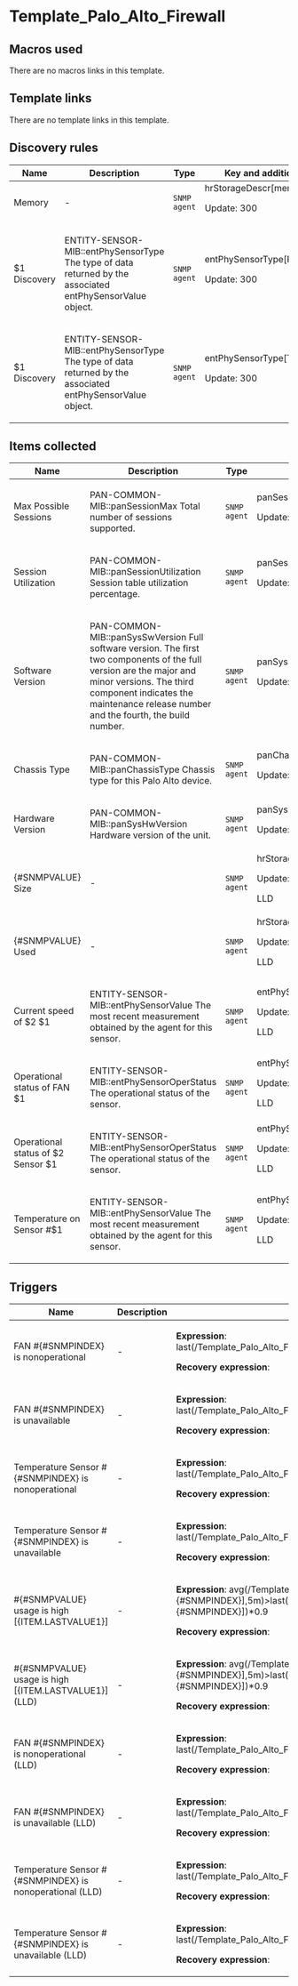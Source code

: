 # Template_Palo_Alto_Firewall

## Macros used

There are no macros links in this template.

## Template links

There are no template links in this template.

## Discovery rules

|Name|Description|Type|Key and additional info|
|----|-----------|----|----|
|Memory|<p>-</p>|`SNMP agent`|hrStorageDescr[memory]<p>Update: 300</p>|
|$1 Discovery|<p>ENTITY-SENSOR-MIB::entPhySensorType The type of data returned by the associated entPhySensorValue object.</p>|`SNMP agent`|entPhySensorType[FAN]<p>Update: 300</p>|
|$1 Discovery|<p>ENTITY-SENSOR-MIB::entPhySensorType The type of data returned by the associated entPhySensorValue object.</p>|`SNMP agent`|entPhySensorType[Temperature]<p>Update: 300</p>|
## Items collected

|Name|Description|Type|Key and additional info|
|----|-----------|----|----|
|Max Possible Sessions|<p>PAN-COMMON-MIB::panSessionMax Total number of sessions supported.</p>|`SNMP agent`|panSessionMax<p>Update: 3600</p>|
|Session Utilization|<p>PAN-COMMON-MIB::panSessionUtilization Session table utilization percentage.</p>|`SNMP agent`|panSessionUtilization<p>Update: 300</p>|
|Software Version|<p>PAN-COMMON-MIB::panSysSwVersion Full software version. The first two components of the full version are the major and minor versions. The third component indicates the maintenance release number and the fourth, the build number.</p>|`SNMP agent`|panSysSwVersion<p>Update: 3600</p>|
|Chassis Type|<p>PAN-COMMON-MIB::panChassisType Chassis type for this Palo Alto device.</p>|`SNMP agent`|panChassisType<p>Update: 86400</p>|
|Hardware Version|<p>PAN-COMMON-MIB::panSysHwVersion Hardware version of the unit.</p>|`SNMP agent`|panSysHwVersion<p>Update: 3600</p>|
|{#SNMPVALUE} Size|<p>-</p>|`SNMP agent`|hrStorageSize[memory,{#SNMPINDEX}]<p>Update: 300</p><p>LLD</p>|
|{#SNMPVALUE} Used|<p>-</p>|`SNMP agent`|hrStorageUsed[memory,{#SNMPINDEX}]<p>Update: 300</p><p>LLD</p>|
|Current speed of $2 $1|<p>ENTITY-SENSOR-MIB::entPhySensorValue The most recent measurement obtained by the agent for this sensor.</p>|`SNMP agent`|entPhySensorValue[{#SNMPVALUE},FAN]<p>Update: 60</p><p>LLD</p>|
|Operational status of FAN $1|<p>ENTITY-SENSOR-MIB::entPhySensorOperStatus The operational status of the sensor.</p>|`SNMP agent`|entPhySensorOperStatus[{#SNMPVALUE},FAN]<p>Update: 30</p><p>LLD</p>|
|Operational status of $2 Sensor $1|<p>ENTITY-SENSOR-MIB::entPhySensorOperStatus The operational status of the sensor.</p>|`SNMP agent`|entPhySensorOperStatus[{#SNMPVALUE},Temperature]<p>Update: 30</p><p>LLD</p>|
|Temperature on Sensor #$1|<p>ENTITY-SENSOR-MIB::entPhySensorValue The most recent measurement obtained by the agent for this sensor.</p>|`SNMP agent`|entPhySensorValue[{#SNMPVALUE},Temperature]<p>Update: 60</p><p>LLD</p>|
## Triggers

|Name|Description|Expression|Priority|
|----|-----------|----------|--------|
|FAN #{#SNMPINDEX} is nonoperational|<p>-</p>|<p>**Expression**: last(/Template_Palo_Alto_Firewall/entPhySensorOperStatus[{#SNMPVALUE},FAN])=3</p><p>**Recovery expression**: </p>|high|
|FAN #{#SNMPINDEX} is unavailable|<p>-</p>|<p>**Expression**: last(/Template_Palo_Alto_Firewall/entPhySensorOperStatus[{#SNMPVALUE},FAN])=2</p><p>**Recovery expression**: </p>|average|
|Temperature Sensor #{#SNMPINDEX} is nonoperational|<p>-</p>|<p>**Expression**: last(/Template_Palo_Alto_Firewall/entPhySensorOperStatus[{#SNMPVALUE},Temperature])=3</p><p>**Recovery expression**: </p>|high|
|Temperature Sensor #{#SNMPINDEX} is unavailable|<p>-</p>|<p>**Expression**: last(/Template_Palo_Alto_Firewall/entPhySensorOperStatus[{#SNMPVALUE},Temperature])=2</p><p>**Recovery expression**: </p>|average|
|#{#SNMPVALUE} usage is high [{ITEM.LASTVALUE1}]|<p>-</p>|<p>**Expression**: avg(/Template_Palo_Alto_Firewall/hrStorageUsed[memory,{#SNMPINDEX}],5m)>last(/Template_Palo_Alto_Firewall/hrStorageSize[memory,{#SNMPINDEX}])*0.9</p><p>**Recovery expression**: </p>|average|
|#{#SNMPVALUE} usage is high [{ITEM.LASTVALUE1}] (LLD)|<p>-</p>|<p>**Expression**: avg(/Template_Palo_Alto_Firewall/hrStorageUsed[memory,{#SNMPINDEX}],5m)>last(/Template_Palo_Alto_Firewall/hrStorageSize[memory,{#SNMPINDEX}])*0.9</p><p>**Recovery expression**: </p>|average|
|FAN #{#SNMPINDEX} is nonoperational (LLD)|<p>-</p>|<p>**Expression**: last(/Template_Palo_Alto_Firewall/entPhySensorOperStatus[{#SNMPVALUE},FAN])=3</p><p>**Recovery expression**: </p>|high|
|FAN #{#SNMPINDEX} is unavailable (LLD)|<p>-</p>|<p>**Expression**: last(/Template_Palo_Alto_Firewall/entPhySensorOperStatus[{#SNMPVALUE},FAN])=2</p><p>**Recovery expression**: </p>|average|
|Temperature Sensor #{#SNMPINDEX} is nonoperational (LLD)|<p>-</p>|<p>**Expression**: last(/Template_Palo_Alto_Firewall/entPhySensorOperStatus[{#SNMPVALUE},Temperature])=3</p><p>**Recovery expression**: </p>|high|
|Temperature Sensor #{#SNMPINDEX} is unavailable (LLD)|<p>-</p>|<p>**Expression**: last(/Template_Palo_Alto_Firewall/entPhySensorOperStatus[{#SNMPVALUE},Temperature])=2</p><p>**Recovery expression**: </p>|average|
